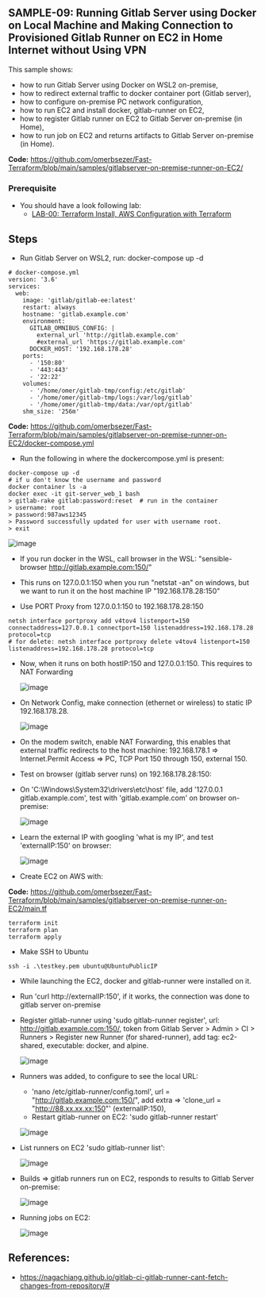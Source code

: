 ## SAMPLE-09: Running Gitlab Server using Docker on Local Machine and Making Connection to Provisioned Gitlab Runner on EC2 in Home Internet without Using VPN

This sample shows:
- how to run Gitlab Server using Docker on WSL2 on-premise,
- how to redirect external traffic to docker container port (Gitlab server),
- how to configure on-premise PC network configuration,
- how to run EC2 and install docker, gitlab-runner on EC2,
- how to register Gitlab runner on EC2 to Gitlab Server on-premise (in Home),
- how to run job on EC2 and returns artifacts to Gitlab Server on-premise (in Home).

**Code:** https://github.com/omerbsezer/Fast-Terraform/blob/main/samples/gitlabserver-on-premise-runner-on-EC2/

### Prerequisite

- You should have a look following lab: 
  - [LAB-00: Terraform Install, AWS Configuration with Terraform](https://github.com/omerbsezer/Fast-Terraform/blob/main/LAB00-Terraform-Install-AWS-Configuration.md)

## Steps

- Run Gitlab Server on WSL2, run: docker-compose up -d

```
# docker-compose.yml
version: '3.6'
services:
  web:
    image: 'gitlab/gitlab-ee:latest'
    restart: always
    hostname: 'gitlab.example.com'
    environment:
      GITLAB_OMNIBUS_CONFIG: |
        external_url 'http://gitlab.example.com'
        #external_url 'https://gitlab.example.com'
      DOCKER_HOST: '192.168.178.28'
    ports:
      - '150:80'
      - '443:443'
      - '22:22'
    volumes:
      - '/home/omer/gitlab-tmp/config:/etc/gitlab'
      - '/home/omer/gitlab-tmp/logs:/var/log/gitlab'
      - '/home/omer/gitlab-tmp/data:/var/opt/gitlab'
    shm_size: '256m'
```

**Code:** https://github.com/omerbsezer/Fast-Terraform/blob/main/samples/gitlabserver-on-premise-runner-on-EC2/docker-compose.yml

- Run the following in where the dockercompose.yml is present:

```
docker-compose up -d
# if u don't know the username and password
docker container ls -a
docker exec -it git-server_web_1 bash
> gitlab-rake gitlab:password:reset  # run in the container
> username: root
> password:987aws12345
> Password successfully updated for user with username root.
> exit
```

![image](https://github.com/omerbsezer/Fast-Terraform/assets/10358317/0c122fd7-645a-40c3-bfb6-799d9c2fcd82)

- If you run docker in the WSL, call browser in the WSL: "sensible-browser http://gitlab.example.com:150/"

- This runs on 127.0.0.1:150 when you run "netstat -an" on windows, but we want to run it on the host machine IP "192.168.178.28:150"
- Use PORT Proxy from 127.0.0.1:150 to 192.168.178.28:150

```
netsh interface portproxy add v4tov4 listenport=150 connectaddress=127.0.0.1 connectport=150 listenaddress=192.168.178.28 protocol=tcp
# for delete: netsh interface portproxy delete v4tov4 listenport=150 listenaddress=192.168.178.28 protocol=tcp
```

- Now, when it runs on both hostIP:150 and 127.0.0.1:150. This requires to NAT Forwarding

  ![image](https://github.com/omerbsezer/Fast-Terraform/assets/10358317/f1419f87-f3ef-4666-b4d8-9bb6fd3e0295)

- On Network Config, make connection (ethernet or wireless) to static IP 192.168.178.28.
  
  ![image](https://github.com/omerbsezer/Fast-Terraform/assets/10358317/437d7e0b-5a76-4a94-999b-a9c6dfc07f67)

- On the modem switch, enable NAT Forwarding, this enables that external traffic redirects to the host machine: 192.168.178.1 => Internet.Permit Access => PC, TCP Port 150 through 150, external 150.
 
- Test on browser (gitlab server runs) on 192.168.178.28:150:

- On 'C:\Windows\System32\drivers\etc\host' file, add '127.0.0.1 gitlab.example.com', test with 'gitlab.example.com' on browser on-premise:
  
  ![image](https://github.com/omerbsezer/Fast-Terraform/assets/10358317/2349083d-c9b2-4ad2-980a-24839d169e76)

- Learn the external IP with googling 'what is my IP', and test 'externalIP:150' on browser:

  ![image](https://github.com/omerbsezer/Fast-Terraform/assets/10358317/1a692453-4b6e-4bc6-9898-bfe31f28ee1d)

- Create EC2 on AWS with:

**Code:** https://github.com/omerbsezer/Fast-Terraform/blob/main/samples/gitlabserver-on-premise-runner-on-EC2/main.tf

```
terraform init
terraform plan
terraform apply
```

- Make SSH to Ubuntu

```
ssh -i .\testkey.pem ubuntu@UbuntuPublicIP
```

- While launching the EC2, docker and gitlab-runner were installed on it. 
- Run 'curl http://externalIP:150', if it works, the connection was done to gitlab server on-premise

- Register gitlab-runner using 'sudo gitlab-runner register', url: http://gitlab.example.com:150/, token from Gitlab Server > Admin > CI > Runners > Register new Runner (for shared-runner), add tag: ec2-shared, executable: docker, and alpine.

  ![image](https://github.com/omerbsezer/Fast-Terraform/assets/10358317/d6187256-775f-4abc-a76b-c81fa1b462fd)

- Runners was added, to configure to see the local URL:
  - 'nano /etc/gitlab-runner/config.toml', url = "http://gitlab.example.com:150/", add extra =>  'clone_url = "http://88.xx.xx.xx:150"' (externalIP:150), 
  - Restart gitlab-runner on EC2: 'sudo gitlab-runner restart'

  ![image](https://github.com/omerbsezer/Fast-Terraform/assets/10358317/8d97fbde-6e04-4038-bcbb-d7cafc1fb7c1)

- List runners on EC2 'sudo gitlab-runner list': 
  
  ![image](https://github.com/omerbsezer/Fast-Terraform/assets/10358317/b889a30a-1f0a-4668-b1a4-44633a448e46)
  
- Builds => gitlab runners run on EC2, responds to results to Gitlab Server on-premise: 
  
  ![image](https://github.com/omerbsezer/Fast-Terraform/assets/10358317/67e7e90f-caa1-462d-9125-02dd324519a6)
  
- Running jobs on EC2:

  ![image](https://github.com/omerbsezer/Fast-Terraform/assets/10358317/8964536b-5df5-427e-bb45-9091fc07ed29)

## References:
- https://nagachiang.github.io/gitlab-ci-gitlab-runner-cant-fetch-changes-from-repository/#

 
